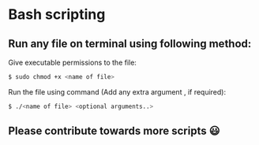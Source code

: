 # Bash scripting
## Run any file on terminal using following method:

Give executable permissions to the file:
```bash
$ sudo chmod +x <name of file>
```
Run the file using command (Add any extra argument , if required):
```bash
$ ./<name of file> <optional arguments..>
```
## Please contribute towards more scripts :smiley:
